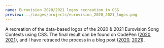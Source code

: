 ```yaml
---
name: Eurovision 2020/2021 logos recreation in CSS
preview: ../images/projects/eurovision_2020_2021_logos.png
---
```

A recreation of the data-based logos of the 2020 & 2021 Eurovision Song Contests using CSS. The final result can be found on CodePen ([2020](https://codepen.io/CorentinDautreme/pen/PowpmVe), [2021](https://codepen.io/CorentinDautreme/pen/MWjyjRv)), and I have retraced the process in a blog post ([2020](../Recreating-The-2020-Eurovision-Logo-Using-Css/), [2021](../Recreating-The-2021-Eurovision-Logo-Using-Css/)).